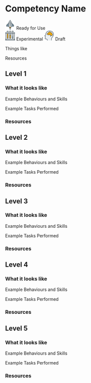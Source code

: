 # Competency Name

![Ready](../Images/rocket.png) Ready for Use  
![Experimental](../Images/test-lab-tubes.png)  Experimental
![Draft](../Images/head-brains.png) Draft  

Things like

Resources

## Level 1

### What it looks like

Example Behaviours and Skills

Example Tasks Performed

### Resources

## Level 2

### What it looks like

Example Behaviours and Skills

Example Tasks Performed

### Resources

## Level 3

### What it looks like

Example Behaviours and Skills

Example Tasks Performed

### Resources

## Level 4

### What it looks like

Example Behaviours and Skills

Example Tasks Performed

### Resources

## Level 5

### What it looks like

Example Behaviours and Skills

Example Tasks Performed

### Resources